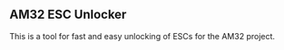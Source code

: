 AM32 ESC Unlocker
-----------------

This is a tool for fast and easy unlocking of ESCs for the AM32
project.
